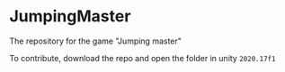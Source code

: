 # JumpingMaster

The repository for the game "Jumping master"

To contribute, download the repo and open the folder in unity `2020.17f1`
